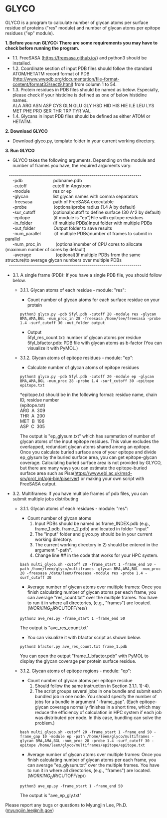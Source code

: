 # GLYCO

GLYCO is a program to calculate number of glycan atoms per surface residue of proteins ("res" module) and number of glycan atoms per epitope residues ("ep" module).

**1. Before you run GLYCO: There are some requirements you may have to check before running the program.<br />**
   - 1.1. FreeSASA (https://freesasa.github.io/) and python3 should be installed.<br />
   - 1.2. Coordinate section of input PDB files should follow the standard ATOM/HETATM record format of PDB (http://www.wwpdb.org/documentation/file-format-content/format33/sect9.html) from column 1 to 54.<br />
   - 1.3. Protein residues in PDB files should be named as below. Especially, please check if your histidine is defined as one of below histidine names.<br />
    ALA ARG ASN ASP CYS GLN GLU GLY HSD HID HIS HIE ILE LEU LYS MET PHE PRO SER THR TRP TYR VAL<br />
   - 1.4. Glycans in input PDB files should be defined as either ATOM or HETATM.<br />

**2. Download GLYCO** 
   - Download glyco.py, template folder in your current working directory.<br />

**3. Run GLYCO<br />**
   - GLYCO takes the following arguments. Depending on the module and number of frames you have, the required arguments vary:<br />
 
   &nbsp;&nbsp;&nbsp;------------------------------------------------------------------<br />
       &nbsp; &nbsp; &nbsp; -pdb&nbsp;&nbsp;&nbsp;&nbsp;&nbsp;&nbsp;&nbsp;&nbsp;&nbsp;&nbsp;&nbsp;&nbsp; &nbsp; &nbsp; &nbsp; &nbsp; &nbsp; &nbsp; pdbname.pdb<br />
       &nbsp; &nbsp; &nbsp; -cutoff&nbsp;&nbsp;&nbsp;&nbsp; &nbsp; &nbsp; &nbsp; &nbsp; &nbsp; &nbsp; &nbsp; &nbsp; cutoff in Angstrom<br />
       &nbsp; &nbsp; &nbsp; -module&nbsp;&nbsp;&nbsp;&nbsp;&nbsp;&nbsp; &nbsp; &nbsp; &nbsp; &nbsp; &nbsp; &nbsp; res or ep<br />
       &nbsp; &nbsp; &nbsp; -glycan&nbsp;&nbsp;&nbsp;&nbsp;&nbsp; &nbsp; &nbsp; &nbsp; &nbsp; &nbsp; &nbsp; &nbsp; list glycan names with comma separators<br />
       &nbsp; &nbsp; &nbsp; -freesasa&nbsp;&nbsp;&nbsp;&nbsp;&nbsp; &nbsp;&nbsp; &nbsp; &nbsp; &nbsp; &nbsp;&nbsp;path of FreeSASA executable<br />
       &nbsp; &nbsp; &nbsp; -probe &nbsp;&nbsp;&nbsp;&nbsp;&nbsp;&nbsp; &nbsp; &nbsp; &nbsp; &nbsp; &nbsp; &nbsp; &nbsp; (optional)probe radius (1.4 A by default)<br />
       &nbsp; &nbsp; &nbsp; -sur_cutoff&nbsp;&nbsp;&nbsp;&nbsp;&nbsp;&nbsp;&nbsp; &nbsp; &nbsp; &nbsp; (optional)cutoff to define surface (30 A^2 by default)<br />
       &nbsp; &nbsp; &nbsp; -epitope&nbsp;&nbsp;&nbsp;&nbsp;&nbsp;&nbsp;&nbsp; &nbsp; &nbsp; &nbsp; &nbsp; &nbsp; &nbsp;(if module is "ep")File with epitope residues<br />
       &nbsp; &nbsp; &nbsp; -in_folder &nbsp;&nbsp;&nbsp;&nbsp;&nbsp;&nbsp;&nbsp;&nbsp; &nbsp; &nbsp;&nbsp;&nbsp;&nbsp;&nbsp;(if multiple PDBs)Input folder with multiple PDBs<br />
       &nbsp; &nbsp; &nbsp; -out_folder&nbsp;&nbsp;&nbsp;&nbsp;&nbsp;&nbsp;&nbsp; &nbsp; &nbsp; &nbsp; &nbsp;Output folder to save results<br />
       &nbsp; &nbsp; &nbsp; -num_parallel &nbsp;&nbsp;&nbsp;&nbsp;&nbsp;&nbsp;&nbsp; &nbsp; (if multiple PDBs)number of frames to submit in parallel<br />
       &nbsp; &nbsp; &nbsp; -num_proc_in&nbsp;&nbsp;&nbsp;&nbsp;&nbsp;&nbsp;&nbsp; &nbsp; &nbsp; (optional)number of CPU cores to allocate (maximum number of cores by default)<br />
       &nbsp; &nbsp; &nbsp; -average &nbsp;&nbsp;&nbsp;&nbsp;&nbsp;&nbsp;&nbsp; &nbsp; &nbsp; &nbsp; &nbsp;&nbsp; &nbsp; (optional)(if multiple PDBs from the same structure)to average glycan numbers over multiple PDBs<br />
   &nbsp;&nbsp;&nbsp;------------------------------------------------------------------<br />
   
   - 3.1. A single frame (PDB): If you have a single PDB file, you should follow below.<br />
     - 3.1.1. Glycan atoms of each residue -  module: "res":<br />
     
       - Count number of glycan atoms for each surface residue on your protein<br />
       ```
       python3 glyco.py -pdb 5fyl.pdb -cutoff 20 -module res -glycan BMA,AMA,BGL -num_proc_in 28 -freesasa /home/lee/freesasa -probe 1.4 -surf_cutoff 30 -out_folder output
       ```
       - Output<br /> 
       5fyl_res_count.txt: number of glycan atoms per residue<br />
       5fyl_bfactor.pdb: PDB file with glycan atoms as b-factor (You can visualize it with PyMOL.) <br />
       
     - 3.1.2. Glycan atoms of epitope residues - module: "ep":<br />
       
       - Calculate number of glycan atoms of epitope residues<br />
       ```
       python3 glyco.py -pdb 5fyl.pdb -cutoff 20 -module ep -glycan BMA,AMA,BGL -num_proc 28 -probe 1.4 -surf_cutoff 30 -epitope epitope.txt 
       ```
       *epitope.txt should be in the following format: residue name, chain ID, residue number<br />
         (epitope.txt)<br />
          ARG&nbsp; A&nbsp; 309<br />
          THR&nbsp; A&nbsp; 200<br />
          MET&nbsp; B&nbsp; 196<br />
          ASP&nbsp; C&nbsp; 305<br />
       
       The output is "ep_glysum.txt" which has summation of number of glycan atoms of the input epitope residues. This value excludes the overlapped, redundant glycan atoms shared among an epitope. 
       Once you calculate buried surface area of your epitope and divide ep_glysum by the buried surface area, you can get epitope-glycan coverage. Calculating buried surface area is not provided by GLYCO, but there are many ways you can estimate the epitope-buried surface area such as Pisa(https://www.ebi.ac.uk/msd-srv/prot_int/cgi-bin/piserver) or making your own script with FreeSASA output. 
 
   - 3.2. Multiframes: If you have multiple frames of pdb files, you can submit multiple jobs distributing  <br />
     - 3.1.1. Glycan atoms of each residues - module: "res":<br />
       - Count number of glycan atoms
         1) Input PDBs should be named as frame_INDEX.pdb (e.g., frame_1.pdb, frame_2.pdb) and located in folder "input"
         2) The "input" folder and glyco.py should be in your current working directory. 
         3) The current working directory in 2) should be entered in the argument "-path". 
         4) Change line ## in the code that works for your HPC system.
       ```
       bash multi_glyco.sh -cutoff 20 -frame_start 1 -frame_end 50 -path /home/leem/glyco/multiframes -glycan BMA,AMA,BGL -num_proc 28 -freesasa /data/leem/freesasa -module res -probe 1.4 -surf_cutoff 30
       ```
       - Average number of glycan atoms over multiple frames: Once you finish calculating number of glycan atoms per each frame, you can average "res_count.txt" over the multiple frames. You have to run it in where all directories, (e.g., "frames") are located. ($WORKING_DIR/$CUTOFF/res/)<br /> 
       ```
       python3 ave_res.py -frame_start 1 -frame_end 50 
       ```
       The output is "ave_res_count.txt"
     
       - You can visualize it with bfactor script as shown below.<br /> 
       ```
       python3 bfactor.py ave_res_count.txt frame_1.pdb
       ```
       You can open the output "frame_1_bfactor.pdb" with PyMOL to display the glycan coverage per protein surface residue. 
     - 3.1.2. Glycan atoms of epitope regions - module: "ep":<br />
       - Count number of glycan atoms per epitope residue
         1) Should follow the same instruction in Section 3.1.1. 1)-4).
         2) The script groups several jobs in one bundle and submit each bundled job in one node. You should specify the number of jobs for a bundle in argument "-frame_gap". (Each epitope-glycan coverage normally finishes in a short time, which may reduce the efficiency of calculation in HPC system if each job was distributed per node. In this case, bundling can solve the problem.)
       ```
       bash multi_glyco.sh -cutoff 20 -frame_start 1 -frame_end 50 -frame_gap 10 -module ep -path /home/leem/glyco/multiframes -glycan BMA,AMA,BGL -num_proc 28 -probe 1.4 -surf_cutoff 30 -epitope /home/leem/glyco/multiframes/epitope/epitope.txt 
       ```
       - Average number of glycan atoms over multiple frames: Once you finish calculating number of glycan atoms per each frame, you can average "ep_glysum.txt" over the multiple frames. You have to run it in where all directories, (e.g., "frames") are located. ($WORKING_DIR/$CUTOFF/ep/)<br /> 
       ```
       python3 ave_ep.py -frame_start 1 -frame_end 50 
       ```
       The output is "ave_ep_gly.txt"     
       
 Please report any bugs or questions to Myungjin Lee, Ph.D. (myungjin.lee@nih.gov)
      

